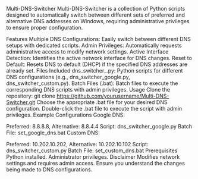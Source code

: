 Multi-DNS-Switcher
Multi-DNS-Switcher is a collection of Python scripts designed to automatically switch between different sets of preferred and alternative DNS addresses on Windows, requiring administrative privileges to ensure proper configuration.

Features
Multiple DNS Configurations: Easily switch between different DNS setups with dedicated scripts.
Admin Privileges: Automatically requests administrative access to modify network settings.
Active Interface Detection: Identifies the active network interface for DNS changes.
Reset to Default: Resets DNS to default (DHCP) if the specified DNS addresses are already set.
Files Included
dns_switcher_<name>.py: Python scripts for different DNS configurations (e.g., dns_switcher_google.py, dns_switcher_custom.py).
Batch Files (.bat): Batch files to execute the corresponding DNS scripts with admin privileges.
Usage
Clone the repository:
git clone https://github.com/yourusername/Multi-DNS-Switcher.git
Choose the appropriate .bat file for your desired DNS configuration.
Double-click the .bat file to execute the script with admin privileges.
Example Configurations
Google DNS:

Preferred: 8.8.8.8, Alternative: 8.8.4.4
Script: dns_switcher_google.py
Batch File: set_google_dns.bat
Custom DNS:

Preferred: 10.202.10.202, Alternative: 10.202.10.102
Script: dns_switcher_custom.py
Batch File: set_custom_dns.bat
Prerequisites
Python installed.
Administrator privileges.
Disclaimer
Modifies network settings and requires admin access. Ensure you understand the changes being made to DNS configurations.

